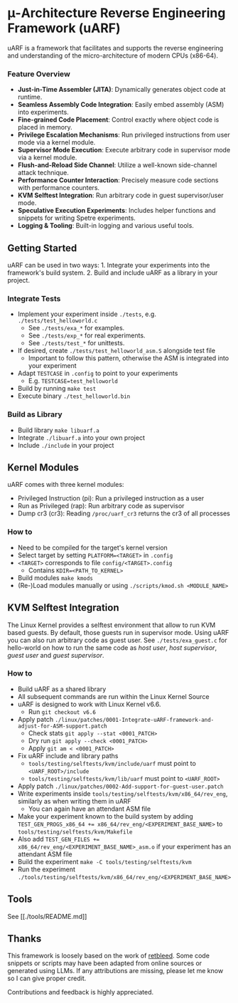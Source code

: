 # μ-Architecture Reverse Engineering Framework (uARF)

uARF is a framework that facilitates and supports the reverse engineering and understanding of the micro-architecture of modern CPUs (x86-64).

### Feature Overview

- **Just-in-Time Assembler (JITA)**: Dynamically generates object code at runtime.
- **Seamless Assembly Code Integration**: Easily embed assembly (ASM) into experiments.
- **Fine-grained Code Placement**: Control exactly where object code is placed in memory.
- **Privilege Escalation Mechanisms**: Run privileged instructions from user mode via a kernel module.
- **Supervisor Mode Execution**: Execute arbitrary code in supervisor mode via a kernel module.
- **Flush-and-Reload Side Channel**: Utilize a well-known side-channel attack technique.
- **Performance Counter Interaction**: Precisely measure code sections with performance counters.
- **KVM Selftest Integration**: Run arbitrary code in guest supervisor/user mode.
- **Speculative Execution Experiments**: Includes helper functions and snippets for writing Spetre experiments.
- **Logging & Tooling**: Built-in logging and various useful tools.

## Getting Started

uARF can be used in two ways:
    1. Integrate your experiments into the framework's build system.
    2. Build and include uARF as a library in your project.

### Integrate Tests

- Implement your experiment inside `./tests`, e.g. `./tests/test_helloworld.c`
  - See `./tests/exa_*` for examples.
  - See `./tests/exp_*` for real experiments.
  - See `./tests/test_*` for unittests.
- If desired, create `./tests/test_helloworld_asm.S` alongside test file
  - Important to follow this pattern, otherwise the ASM is integrated into your experiment
- Adapt `TESTCASE` in `.config` to point to your experiments
  - E.g. `TESTCASE=test_helloworld`
- Build by running `make test`
- Execute binary `./test_helloworld.bin`

### Build as Library

- Build library `make libuarf.a`
- Integrate `./libuarf.a` into your own project
- Include `./include` in your project

## Kernel Modules

uARF comes with three kernel modules:

- Privileged Instruction (pi): Run a privileged instruction as a user
- Run as Privileged (rap): Run arbitrary code as supervisor
- Dump cr3 (cr3): Reading `/proc/uarf_cr3` returns the cr3 of all processes

### How to

- Need to be compiled for the target's kernel version
- Select target by setting `PLATFORM=<TARGET>` in `.config`
- `<TARGET>` corresponds to file `config/<TARGET>.config`
  - Contains `KDIR=<PATH_TO_KERNEL>`
- Build modules `make kmods`
- (Re-)Load modules manually or using `./scripts/kmod.sh <MODULE_NAME>`

## KVM Selftest Integration

The Linux Kernel provides a selftest environment that allow to run KVM based guests. By default, those guests run in supervisor mode. Using uARF you can also run arbitrary code as guest user. See `./tests/exa_guest.c` for hello-world on how to run the same code as *host user*, *host supervisor*, *guest user* and *guest supervisor*.

### How to

- Build uARF as a shared library
- All subsequent commands are run within the Linux Kernel Source
- uARF is designed to work with Linux Kernel v6.6.
  - Run `git checkout v6.6`
- Apply patch `./linux/patches/0001-Integrate-uARF-framework-and-adjust-for-ASM-support.patch`
  - Check stats `git apply --stat <0001_PATCH>`
  - Dry run `git apply --check <0001_PATCH>`
  - Apply `git am < <0001_PATCH>`
- Fix uARF include and library paths
  - `tools/testing/selftests/kvm/include/uarf` must point to `<UARF_ROOT>/include`
  - `tools/testing/selftests/kvm/lib/uarf` must point to `<UARF_ROOT>`
- Apply patch `./linux/patches/0002-Add-support-for-guest-user.patch`
- Write experiments inside `tools/testing/selftests/kvm/x86_64/rev_eng`, similarly as when writing them in uARF
  - You can again have an attendant ASM file
- Make your experiment known to the build system by adding `TEST_GEN_PROGS_x86_64 += x86_64/rev_eng/<EXPERIMENT_BASE_NAME>` to `tools/testing/selftests/kvm/Makefile`
- Also add `TEST_GEN_FILES += x86_64/rev_eng/<EXPERIMENT_BASE_NAME>_asm.o` if your experiment has an attendant ASM file
- Build the experiment `make -C tools/testing/selftests/kvm`
- Run the experiment `./tools/testing/selftests/kvm/x86_64/rev_eng/<EXPERIMENT_BASE_NAME>`

## Tools

See [[./tools/README.md]]

## Thanks

This framework is loosely based on the work of [retbleed](https://github.com/comsec-group/retbleed). Some code snippets or scripts may have been adapted from online sources or generated using LLMs. If any attributions are missing, please let me know so I can give proper credit.

Contributions and feedback is highly appreciated.
